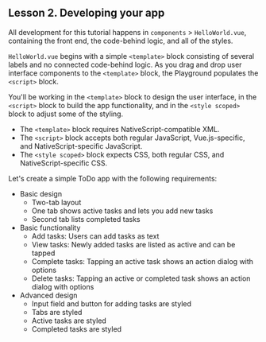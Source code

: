 ## Lesson 2. Developing your app

All development for this tutorial happens in `components` > `HelloWorld.vue`, containing the front end, the code-behind logic, and all of the styles.

`HelloWorld.vue` begins with a simple `<template>` block consisting of several labels and no connected code-behind logic. As you drag and drop user interface components to the `<template>` block, the Playground populates the `<script>` block.

You'll be working in the `<template>` block to design the user interface, in the `<script>` block to build the app functionality, and in the `<style scoped>` block to adjust some of the styling. 

* The `<template>` block requires NativeScript-compatible XML. 
* The `<script>` block accepts both regular JavaScript, Vue.js-specific, and NativeScript-specific JavaScript.
* The `<style scoped>` block expects CSS, both regular CSS, and NativeScript-specific CSS.

Let's create a simple ToDo app with the following requirements:

* Basic design
  * Two-tab layout
  * One tab shows active tasks and lets you add new tasks
  * Second tab lists completed tasks
* Basic functionality
  * Add tasks: Users can add tasks as text
  * View tasks: Newly added tasks are listed as active and can be tapped
  * Complete tasks: Tapping an active task shows an action dialog with options
  * Delete tasks: Tapping an active or completed task shows an action dialog with options
* Advanced design
  * Input field and button for adding tasks are styled
  * Tabs are styled
  * Active tasks are styled
  * Completed tasks are styled
